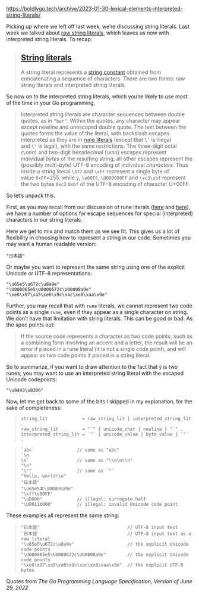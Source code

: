 https://boldlygo.tech/archive/2023-01-30-lexical-elements-interpreted-string-literals/

Picking up where we left off last week, we’re discussing string literals. Last week we talked about [raw string literals](https://boldlygo.tech/archive/2023-01-27-lexical-elements-raw-string-literals/), which leaves us now with interpreted string literals. To recap:

> ## [String literals](https://go.dev/ref/spec#String_literals)
> 
> A string literal represents a [string constant](https://go.dev/ref/spec#Constants) obtained from concatenating a sequence of characters. There are two forms: raw string literals and interpreted string literals.

So now on to the interpreted string literals, which you’re likely to use most of the time in your Go programming.

> Interpreted string literals are character sequences between double quotes, as in `"bar"`. Within the quotes, any character may appear except newline and unescaped double quote. The text between the quotes forms the value of the literal, with backslash escapes interpreted as they are in [rune literals](https://go.dev/ref/spec#Rune_literals) (except that `\'` is illegal and `\"` is legal), with the same restrictions. The three-digit octal (`\`_nnn_) and two-digit hexadecimal (\xnn) escapes represent individual _bytes_ of the resulting string; all other escapes represent the (possibly multi-byte) UTF-8 encoding of individual _characters_. Thus inside a string literal `\377` and `\xFF` represent a single byte of value `0xFF`=255, while `ÿ`, `\u00FF`, `\U000000FF` and `\xc3\xbf` represent the two bytes `0xc3` `0xbf` of the UTF-8 encoding of character U+00FF.

So let’s unpack this.

First, as you may recall from our discussion of rune literals ([here](https://boldlygo.tech/archive/2023-01-25-lexical-elements-rune-literals-pt-2/) and [here](https://boldlygo.tech/archive/2023-01-26-lexical-elements-rune-literals-pt-3/)), we have a number of options for escape sequences for special (interpreted) characters in our string literals.

Here we get to mix and match them as we see fit. This gives us a lot of flexibility in choosing how to represent a string in our code. Sometimes you may want a human readable version:

```golang
"日本語"
```

Or maybe you want to represent the same string using one of the explicit Unicode or UTF-8 representations:

```golang
"\u65e5\u672c\u8a9e"
"\U000065e5\U0000672c\U00008a9e"
"\xe6\x97\xa5\xe6\x9c\xac\xe8\xaa\x9e"
```

Further, you may recall that with `rune` literals, we cannot represent two code points as a single `rune`, even if they appear as a single character on string. We don’t have that limitation with string literals. This can be good or bad. As the spec points out:

> If the source code represents a character as two code points, such as a combining form involving an accent and a letter, the result will be an error if placed in a rune literal (it is not a single code point), and will appear as two code points if placed in a string literal.

So to summarize, if you want to draw attention to the fact that `ў` is two runes, you may want to use an interpreted string literal with the escaped Unicode codepoints:

```golang
"\u0443\u0306"
```

Now, let me get back to some of the bits I skipped in my explanation, for the sake of completeness:

> ```ebnf
> string_lit             = raw_string_lit | interpreted_string_lit .
> raw_string_lit         = "`" { unicode_char | newline } "`" .
> interpreted_string_lit = `"` { unicode_value | byte_value } `"` .
> ```

> ```golang
> `abc`                // same as "abc"
> `\n
> \n`                  // same as "\\n\n\\n"
> "\n"
> "\""                 // same as `"`
> "Hello, world!\n"
> "日本語"
> "\u65e5本\U00008a9e"
> "\xff\u00FF"
> "\uD800"             // illegal: surrogate half
> "\U00110000"         // illegal: invalid Unicode code point
> ```

These examples all represent the same string:

> ```golang
> "日本語"                                 // UTF-8 input text
> `日本語`                                 // UTF-8 input text as a raw literal
> "\u65e5\u672c\u8a9e"                    // the explicit Unicode code points
> "\U000065e5\U0000672c\U00008a9e"        // the explicit Unicode code points
> "\xe6\x97\xa5\xe6\x9c\xac\xe8\xaa\x9e"  // the explicit UTF-8 bytes
> ```

Quotes from _The Go Programming Language Specification, Version of June 29, 2022_
